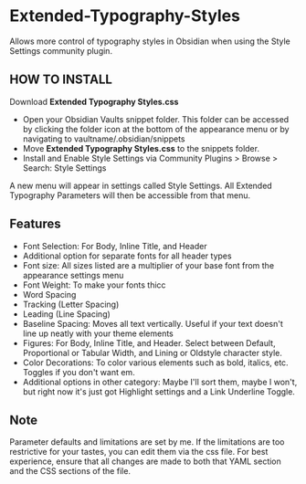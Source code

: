 # Extended-Typography-Styles
Allows more control of typography styles in Obsidian when using the Style Settings community plugin.

## HOW TO INSTALL
Download **Extended Typography Styles.css**
- Open your Obsidian Vaults snippet folder. This folder can be accessed by clicking the folder icon at the bottom of the appearance menu or by navigating to vaultname/.obsidian/snippets
- Move **Extended Typography Styles.css** to the snippets folder.
- Install and Enable Style Settings via Community Plugins > Browse > Search: Style Settings

A new menu will appear in settings called Style Settings. All Extended Typography Parameters will then be accessible from that menu.

## Features
- Font Selection: For Body, Inline Title, and Header
- Additional option for separate fonts for all header types
- Font size: All sizes listed are a multiplier of your base font from the appearance settings menu
- Font Weight: To make your fonts thicc
- Word Spacing
- Tracking (Letter Spacing)
- Leading (Line Spacing)
- Baseline Spacing: Moves all text vertically. Useful if your text doesn't line up neatly with your theme elements
- Figures: For Body, Inline Title, and Header. Select between Default, Proportional or Tabular Width, and Lining or Oldstyle character style.
- Color Decorations: To color various elements such as bold, italics, etc. Toggles if you don't want em.
- Additional options in other category: Maybe I'll sort them, maybe I won't, but right now it's just got Highlight settings and a Link Underline Toggle.

## Note
Parameter defaults and limitations are set by me. If the limitations are too restrictive for your tastes, you can edit them via the css file.
For best experience, ensure that all changes are made to both that YAML section and the CSS sections of the file.
